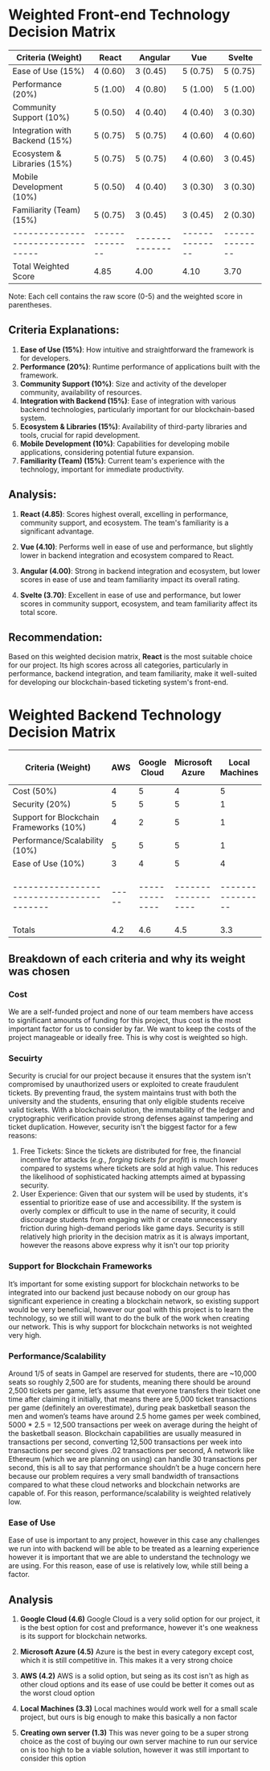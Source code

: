 # Weighted Front-end Technology Decision Matrix

| Criteria (Weight)               | React        | Angular      | Vue          | Svelte       |
|---------------------------------|--------------|--------------|--------------|--------------|
| Ease of Use (15%)               | 4 (0.60)     | 3 (0.45)     | 5 (0.75)     | 5 (0.75)     |
| Performance (20%)               | 5 (1.00)     | 4 (0.80)     | 5 (1.00)     | 5 (1.00)     |
| Community Support (10%)         | 5 (0.50)     | 4 (0.40)     | 4 (0.40)     | 3 (0.30)     |
| Integration with Backend (15%)  | 5 (0.75)     | 5 (0.75)     | 4 (0.60)     | 4 (0.60)     |
| Ecosystem & Libraries (15%)     | 5 (0.75)     | 5 (0.75)     | 4 (0.60)     | 3 (0.45)     |
| Mobile Development (10%)        | 5 (0.50)     | 4 (0.40)     | 3 (0.30)     | 3 (0.30)     |
| Familiarity (Team) (15%)        | 5 (0.75)     | 3 (0.45)     | 3 (0.45)     | 2 (0.30)     |
|---------------------------------|--------------|--------------|--------------|--------------|
| Total Weighted Score            | 4.85         | 4.00         | 4.10         | 3.70         |

Note: Each cell contains the raw score (0-5) and the weighted score in parentheses.

## Criteria Explanations:

1. **Ease of Use (15%)**: How intuitive and straightforward the framework is for developers.
2. **Performance (20%)**: Runtime performance of applications built with the framework.
3. **Community Support (10%)**: Size and activity of the developer community, availability of resources.
4. **Integration with Backend (15%)**: Ease of integration with various backend technologies, particularly important for our blockchain-based system.
5. **Ecosystem & Libraries (15%)**: Availability of third-party libraries and tools, crucial for rapid development.
6. **Mobile Development (10%)**: Capabilities for developing mobile applications, considering potential future expansion.
7. **Familiarity (Team) (15%)**: Current team's experience with the technology, important for immediate productivity.

## Analysis:

1. **React (4.85)**: Scores highest overall, excelling in performance, community support, and ecosystem. The team's familiarity is a significant advantage.

2. **Vue (4.10)**: Performs well in ease of use and performance, but slightly lower in backend integration and ecosystem compared to React.

3. **Angular (4.00)**: Strong in backend integration and ecosystem, but lower scores in ease of use and team familiarity impact its overall rating.

4. **Svelte (3.70)**: Excellent in ease of use and performance, but lower scores in community support, ecosystem, and team familiarity affect its total score.

## Recommendation:
Based on this weighted decision matrix, **React** is the most suitable choice for our project. Its high scores across all categories, particularly in performance, backend integration, and team familiarity, make it well-suited for developing our blockchain-based ticketing system's front-end.


# Weighted Backend Technology Decision Matrix

| Criteria (Weight)                       | AWS | Google Cloud | Microsoft Azure  | Local Machines | Creating own server       |
|-----------------------------------------|-----|--------------|------------------|----------------|---------------------------|
| Cost (50%)                              | 4   | 5            | 4                | 5              | 1                         |
| Security (20%)                          | 5   | 5            | 5                | 1              | 1                         |
| Support for Blockchain Frameworks (10%) | 4   | 2            | 5                | 1              | 1                         |
| Performance/Scalability (10%)           | 5   | 5            | 5                | 1              | 4                         |
| Ease of Use (10%)                       | 3   | 4            | 5                | 4              | 1                         |
|-----------------------------------------|-----|--------------|------------------|----------------|---------------------------|
| Totals                                  | 4.2 | 4.6          | 4.5              | 3.3            | 1.3                       |

## Breakdown of each criteria and why its weight was chosen
### Cost ###
We are a self-funded project and none of our team members have access to significant amounts of funding for this project, thus cost is the most important factor for us to consider by far. We want to keep the costs of the project manageable or ideally free. This is why cost is weighted so high.

### Secuirty ###
Security is crucial for our project because it ensures that the system isn't compromised by unauthorized users or exploited to create fraudulent tickets. By preventing fraud, the system maintains trust with both the university and the students, ensuring that only eligible students receive valid tickets. With a blockchain solution, the immutability of the ledger and cryptographic verification provide strong defenses against tampering and ticket duplication.
However, security isn't the biggest factor for a few reasons:
1.	Free Tickets: Since the tickets are distributed for free, the financial incentive for attacks (*e.g., forging tickets for profit*) is much lower compared to systems where tickets are sold at high value. This reduces the likelihood of sophisticated hacking attempts aimed at bypassing security.
2.	User Experience: Given that our system will be used by students, it's essential to prioritize ease of use and accessibility. If the system is overly complex or difficult to use in the name of security, it could discourage students from engaging with it or create unnecessary friction during high-demand periods like game days.
Security is still relatively high priority in the decision matrix as it is always important, however the reasons above express why it isn't our top priority

### Support for Blockchain Frameworks ###
It’s important for some existing support for blockchain networks to be integrated into our backend just because nobody on our group has significant experience in creating a blockchain network, so existing support would be very beneficial, however our goal with this project is to learn the technology, so we still will want to do the bulk of the work when creating our network. This is why support for blockchain networks is not weighted very high.

### Performance/Scalability ###
Around 1/5 of seats in Gampel are reserved for students, there are ~10,000 seats so roughly 2,500 are for students, meaning there should be around 2,500 tickets per game, let’s assume that everyone transfers their ticket one time after claiming it initially, that means there are 5,000 ticket transactions per game (definitely an overestimate), during peak basketball season the men and women’s teams have around 2.5 home games per week combined, 5000 * 2.5 = 12,500 transactions per week on average during the height of the basketball season. 
Blockchain capabilities are usually measured in transactions per second, converting 12,500 transactions per week into transactions per second gives .02 transactions per second, A network like Ethereum (which we are planning on using) can handle 30 transactions per second, this is all to say that performance shouldn’t be a huge concern here because our problem requires a very small bandwidth of transactions compared to what these cloud networks and blockchain networks are capable of. For this reason, performance/scalability is weighted relatively low.

### Ease of Use ###
Ease of use is important to any project, however in this case any challenges we run into with backend will be able to be treated as a learning experience however it is important that we are able to understand the technology we are using. For this reason, ease of use is relatively low, while still being a factor.

## Analysis
1. **Google Cloud (4.6)** Google Cloud is a very solid option for our project, it is the best option for cost and preformance, however it's one weakness is its support for blockchain networks.

2. **Microsoft Azure (4.5)** Azure is the best in every category except cost, which it is still competitive in. This makes it a very strong choice

3. **AWS (4.2)** AWS is a solid option, but seing as its cost isn't as high as other cloud options and its ease of use could be better it comes out as the worst cloud option

4. **Local Machines (3.3)** Local machines would work well for a small scale project, but ours is big enough to make this basically a non factor

5. **Creating own server (1.3)** This was never going to be a super strong choice as the cost of buying our own server machine to run our service on is too high to be a viable solution, however it was still important to consider this option
